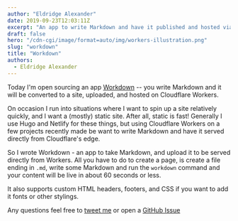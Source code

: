 ```yaml
---
author: "Eldridge Alexander"
date: 2019-09-23T12:03:11Z
excerpt: "An app to write Markdown and have it published and hosted via Cloudflare Workers."
draft: false
hero: "/cdn-cgi/image/format=auto/img/workers-illustration.png"
slug: "workdown"
title: "Workdown"
authors:
  - Eldridge Alexander
---
```


Today I'm open sourcing an app [Workdown](https://github.com/eldridgea/workdown/) -- you write Markdown and it will be converted to a site, uploaded, and hosted on Cloudflare Workers.

On occasion I run into situations where I want to spin up a site relatively quickly, and I want a (mostly) static site.
After all, static is fast! Generally I use Hugo and Netlify for these things, but using Cloudflare Workers on a few projects recently made be want to write Markdown and have it served directly from Cloudflare's edge.

So I wrote Workdown - an app to take Markdown, and upload it to be served directly from Workers. All you have to do to create a page, is create a file ending in `.md`, write some Markdown and run the `workdown` command and your content will be live in about 60 seconds or less.

It also supports custom HTML headers, footers, and CSS if you want to add it fonts or other stylings.

Any questions feel free to [tweet me](https://twitter.com/magiceldridge) or open a [GitHub Issue](https://github.com/eldridgea/workdown/issues)

<blockquote class="imgur-embed-pub" lang="en" data-id="a/UXouVgZ" data-context="false" ><a href="//imgur.com/a/UXouVgZ"></a></blockquote><script async src="//s.imgur.com/min/embed.js" charset="utf-8"></script>
